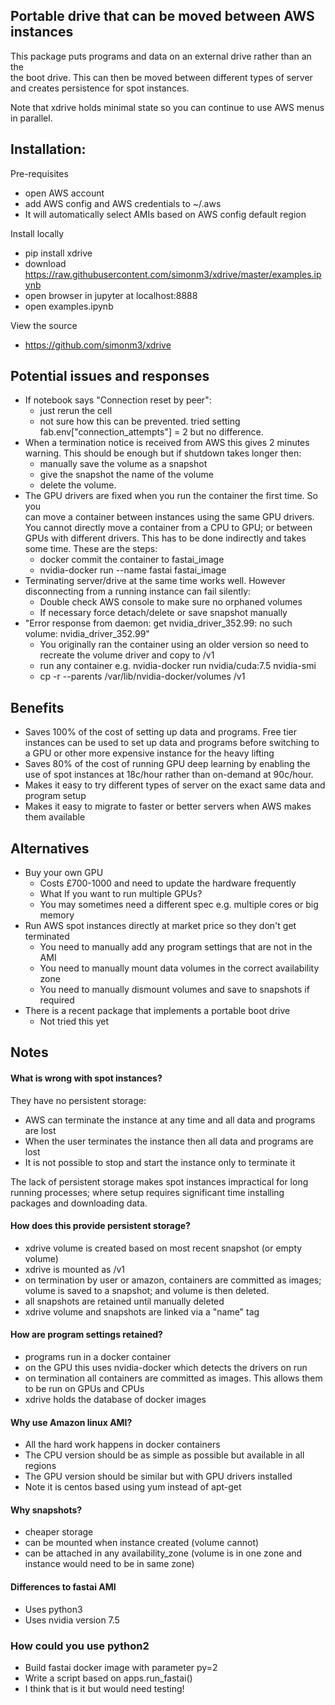 ## Portable drive that can be moved between AWS instances

This package puts programs and data on an external drive rather than an the  
the boot drive. This can then be moved between different types of server 
and creates persistence for spot instances.

Note that xdrive holds minimal state so you can continue to use AWS menus in
parallel.

## Installation:

Pre-requisites
* open AWS account 
* add AWS config and AWS credentials to ~/.aws
* It will automatically select AMIs based on AWS config default region

Install locally
* pip install xdrive
* download https://raw.githubusercontent.com/simonm3/xdrive/master/examples.ipynb
* open browser in jupyter at localhost:8888
* open examples.ipynb

View the source
* https://github.com/simonm3/xdrive

## Potential issues and responses

* If notebook says "Connection reset by peer":
   - just rerun the cell
   - not sure how this can be prevented. tried setting
fab.env["connection_attempts"] = 2 but no difference.
* When a termination notice is received from AWS this gives 2 minutes warning.
This should be enough but if shutdown takes longer then:
   - manually save the volume as a snapshot
   - give the snapshot the name of the volume
   - delete the volume.
* The GPU drivers are fixed when you run the container the first time. So you  
can move a container between instances using the same GPU drivers. You cannot 
directly move a container from a CPU to GPU; or between GPUs with different 
drivers. This has to be done indirectly and takes some time. These are the steps:
   - docker commit the container to fastai_image
   - nvidia-docker run --name fastai fastai_image
* Terminating server/drive at the same time works well. However disconnecting 
from a running instance can fail silently:
   - Double check AWS console to make sure no orphaned volumes
   - If necessary force detach/delete or save snapshot manually
* "Error response from daemon: get nvidia_driver_352.99: no such volume: nvidia_driver_352.99"
   - You originally ran the container using an older version so need to
recreate the volume driver and copy to /v1
   - run any container e.g. nvidia-docker run nvidia/cuda:7.5 nvidia-smi
   - cp -r --parents /var/lib/nvidia-docker/volumes /v1
   
## Benefits

* Saves 100% of the cost of setting up data and programs. Free tier instances
can be used to set up data and programs before switching to a GPU or other 
more expensive instance for the heavy lifting
* Saves 80% of the cost of running GPU deep learning by enabling the use of 
spot instances at 18c/hour rather than on-demand at 90c/hour.
* Makes it easy to try different types of server on the exact same data and 
program setup
* Makes it easy to migrate to faster or better servers when AWS makes them
available

## Alternatives

* Buy your own GPU
  - Costs £700-1000 and need to update the hardware frequently
  - What If you want to run multiple GPUs?
  - You may sometimes need a different spec e.g. multiple cores or big memory 
* Run AWS spot instances directly at market price so they don't get terminated
  - You need to manually add any program settings that are not in the AMI
  - You need to manually mount data volumes in the correct availability zone
  - You need to manually dismount volumes and save to snapshots if required
* There is a recent package that implements a portable boot drive
  - Not tried this yet

## Notes

#### What is wrong with spot instances?

They have no persistent storage:

* AWS can terminate the instance at any time and all data and programs are lost
* When the user terminates the instance then all data and programs are lost
* It is not possible to stop and start the instance only to terminate it

The lack of persistent storage makes spot instances impractical for long 
running processes; where setup requires significant time installing packages 
and downloading data.
    
#### How does this provide persistent storage?

* xdrive volume is created based on most recent snapshot (or empty volume)
* xdrive is mounted as /v1
* on termination by user or amazon, containers are committed as images;
volume is saved to a snapshot; and volume is then deleted.
* all snapshots are retained until manually deleted
* xdrive volume and snapshots are linked via a "name" tag

#### How are program settings retained?

* programs run in a docker container
* on the GPU this uses nvidia-docker which detects the drivers on run
* on termination all containers are committed as images. This allows them to
be run on GPUs and CPUs
* xdrive holds the database of docker images

#### Why use Amazon linux AMI?

* All the hard work happens in docker containers
* The CPU version should be as simple as possible but available in all regions
* The GPU version should be similar but with GPU drivers installed
* Note it is centos based using yum instead of apt-get

#### Why snapshots?

* cheaper storage
* can be mounted when instance created (volume cannot)
* can be attached in any availability_zone (volume is in one zone and instance 
                                            would need to be in same zone)

#### Differences to fastai AMI

* Uses python3
* Uses nvidia version 7.5

### How could you use python2

* Build fastai docker image with parameter py=2
* Write a script based on apps.run_fastai()
* I think that is it but would need testing!